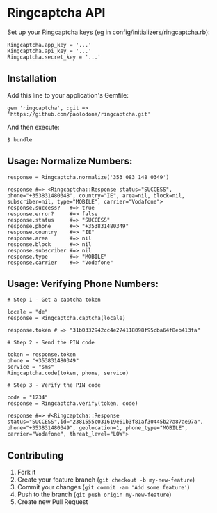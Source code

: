 # Ringcaptcha API

Set up your Ringcaptcha keys (eg in config/initializers/ringcaptcha.rb): 

    Ringcaptcha.app_key = '...'
    Ringcaptcha.api_key = '...'
    Ringcaptcha.secret_key = '...'

## Installation

Add this line to your application's Gemfile:

    gem 'ringcaptcha', :git => 'https://github.com/paolodona/ringcaptcha.git'

And then execute:

    $ bundle

## Usage: Normalize Numbers:

    response = Ringcaptcha.normalize('353 083 148 0349')

    response #=> <Ringcaptcha::Response status="SUCCESS", phone="+353831480348", country="IE", area=nil, block=nil, subscriber=nil, type="MOBILE", carrier="Vodafone">
    response.success?   #=> true
    response.error?     #=> false
    response.status     #=> "SUCCESS"
    response.phone      #=> "+353831480349"
    response.country    #=> "IE"
    response.area       #=> nil
    response.block      #=> nil
    response.subscriber #=> nil
    response.type       #=> "MOBILE"
    response.carrier    #=> "Vodafone"

## Usage: Verifying Phone Numbers:

    # Step 1 - Get a captcha token

    locale = "de"
    response = Ringcaptcha.captcha(locale)
  
    response.token # => "31b0332942cc4e274118098f95cba64f8eb413fa"

    # Step 2 - Send the PIN code
 
    token = response.token
    phone = "+353831480349"
    service = "sms"
    Ringcaptcha.code(token, phone, service)

    # Step 3 - Verify the PIN code

    code = "1234"
    response = Ringcaptcha.verify(token, code)

    response #=> #<Ringcaptcha::Response status="SUCCESS",id="2381555c031619e61b3f81af30445b27a87ae97a", phone="+353831480349", geolocation=1, phone_type="MOBILE", carrier="Vodafone", threat_level="LOW">

## Contributing

1. Fork it
2. Create your feature branch (`git checkout -b my-new-feature`)
3. Commit your changes (`git commit -am 'Add some feature'`)
4. Push to the branch (`git push origin my-new-feature`)
5. Create new Pull Request
